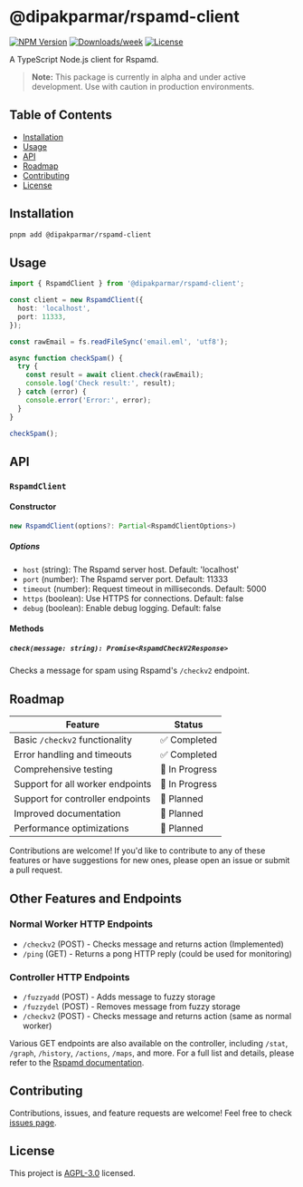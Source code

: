 # @dipakparmar/rspamd-client

[![NPM Version](https://img.shields.io/npm/v/%40dipakparmar%2Frspamd-client)](https://www.npmjs.com/package/@dipakparmar/rspamd-client)
[![Downloads/week](https://img.shields.io/npm/dw/%40dipakparmar%2Frspamd-client?logo=npm&label=npm%20downloads&cacheSeconds=5)](https://www.npmjs.com/package/@dipakparmar/rspamd-client)
[![License](https://img.shields.io/npm/l/%40dipakparmar%2Frspamd-client)](https://github.com/dipakparmar/rspamd-node-client/blob/main/LICENSE)

A TypeScript Node.js client for Rspamd.

> **Note:** This package is currently in alpha and under active development. Use with caution in production environments.

## Table of Contents

- [Installation](#installation)
- [Usage](#usage)
- [API](#api)
- [Roadmap](#roadmap)
- [Contributing](#contributing)
- [License](#license)

## Installation

```bash
pnpm add @dipakparmar/rspamd-client
```

## Usage

```typescript
import { RspamdClient } from '@dipakparmar/rspamd-client';

const client = new RspamdClient({
  host: 'localhost',
  port: 11333,
});

const rawEmail = fs.readFileSync('email.eml', 'utf8');

async function checkSpam() {
  try {
    const result = await client.check(rawEmail);
    console.log('Check result:', result);
  } catch (error) {
    console.error('Error:', error);
  }
}

checkSpam();
```

## API

### `RspamdClient`

#### Constructor

```typescript
new RspamdClient(options?: Partial<RspamdClientOptions>)
```

##### Options

- `host` (string): The Rspamd server host. Default: 'localhost'
- `port` (number): The Rspamd server port. Default: 11333
- `timeout` (number): Request timeout in milliseconds. Default: 5000
- `https` (boolean): Use HTTPS for connections. Default: false
- `debug` (boolean): Enable debug logging. Default: false

#### Methods

##### `check(message: string): Promise<RspamdCheckV2Response>`

Checks a message for spam using Rspamd's `/checkv2` endpoint.

## Roadmap

| Feature                            | Status      |
|------------------------------------|-------------|
| Basic `/checkv2` functionality     | ✅ Completed |
| Error handling and timeouts        | ✅ Completed |
| Comprehensive testing              | 🚧 In Progress |
| Support for all worker endpoints   | 🚧 In Progress |
| Support for controller endpoints   | 📅 Planned  |
| Improved documentation             | 📅 Planned  |
| Performance optimizations          | 📅 Planned  |

Contributions are welcome! If you'd like to contribute to any of these features or have suggestions for new ones, please open an issue or submit a pull request.

## Other Features and Endpoints

### Normal Worker HTTP Endpoints

- `/checkv2` (POST) - Checks message and returns action (Implemented)
- `/ping` (GET) - Returns a pong HTTP reply (could be used for monitoring)

### Controller HTTP Endpoints

- `/fuzzyadd` (POST) - Adds message to fuzzy storage
- `/fuzzydel` (POST) - Removes message from fuzzy storage
- `/checkv2` (POST) - Checks message and returns action (same as normal worker)

Various GET endpoints are also available on the controller, including `/stat`, `/graph`, `/history`, `/actions`, `/maps`, and more. For a full list and details, please refer to the [Rspamd documentation](https://rspamd.com/doc/developers/protocol.html#controller-http-endpoints).

## Contributing

Contributions, issues, and feature requests are welcome! Feel free to check [issues page](https://github.com/dipakparmar/rspamd-node-client/issues).

## License

This project is [AGPL-3.0](https://github.com/dipakparmar/rspamd-node-client/blob/main/LICENSE) licensed.
